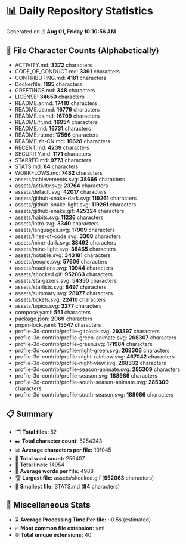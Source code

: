 # 📊 Daily Repository Statistics
Generated on ⏰ **Aug 01, Friday 10:10:56 AM**

## 📂 File Character Counts (Alphabetically)
- ACTIVITY.md: **3372** characters
- CODE_OF_CONDUCT.md: **3391** characters
- CONTRIBUTING.md: **4181** characters
- Dockerfile: **1195** characters
- GREETINGS.md: **348** characters
- LICENSE: **34650** characters
- README.ar.md: **17410** characters
- README.de.md: **16776** characters
- README.es.md: **16799** characters
- README.fr.md: **16954** characters
- README.md: **16731** characters
- README.ru.md: **17596** characters
- README.zh-CN.md: **16628** characters
- RECENT.md: **4239** characters
- SECURITY.md: **1171** characters
- STARRED.md: **9773** characters
- STATS.md: **84** characters
- WORKFLOWS.md: **7482** characters
- assets/achievements.svg: **38666** characters
- assets/activity.svg: **23764** characters
- assets/default.svg: **42017** characters
- assets/github-snake-dark.svg: **119261** characters
- assets/github-snake-light.svg: **119261** characters
- assets/github-snake.gif: **425324** characters
- assets/habits.svg: **11226** characters
- assets/intro.svg: **3340** characters
- assets/languages.svg: **17909** characters
- assets/lines-of-code.svg: **3308** characters
- assets/mine-dark.svg: **38492** characters
- assets/mine-light.svg: **38465** characters
- assets/notable.svg: **343181** characters
- assets/people.svg: **57606** characters
- assets/reactions.svg: **10944** characters
- assets/shocked.gif: **952063** characters
- assets/stargazers.svg: **54350** characters
- assets/starlists.svg: **8497** characters
- assets/summary.svg: **28077** characters
- assets/tickets.svg: **22410** characters
- assets/topics.svg: **3277** characters
- compose.yaml: **551** characters
- package.json: **2069** characters
- pnpm-lock.yaml: **15547** characters
- profile-3d-contrib/profile-gitblock.svg: **293397** characters
- profile-3d-contrib/profile-green-animate.svg: **268307** characters
- profile-3d-contrib/profile-green.svg: **171984** characters
- profile-3d-contrib/profile-night-green.svg: **268306** characters
- profile-3d-contrib/profile-night-rainbow.svg: **467042** characters
- profile-3d-contrib/profile-night-view.svg: **268332** characters
- profile-3d-contrib/profile-season-animate.svg: **285309** characters
- profile-3d-contrib/profile-season.svg: **188986** characters
- profile-3d-contrib/profile-south-season-animate.svg: **285309** characters
- profile-3d-contrib/profile-south-season.svg: **188986** characters

## 📋 Summary
- 🗂️ **Total files:** 52
- ✒️ **Total character count:** 5254343
- 📊 **Average characters per file:** 101045
- 📝 **Total word count:** 259407
- 🧾 **Total lines:** 14954
- 📐 **Average words per file:** 4988
- 🏆 **Largest file:** assets/shocked.gif (**952063** characters)
- 🥉 **Smallest file:** STATS.md (**84** characters)

## 🌟 Miscellaneous Stats
- ⌛ **Average Processing Time Per file:** ~0.5s (estimated)
- 🔥 **Most common file extension:** yml
- 🌐 **Total unique extensions:** 40
